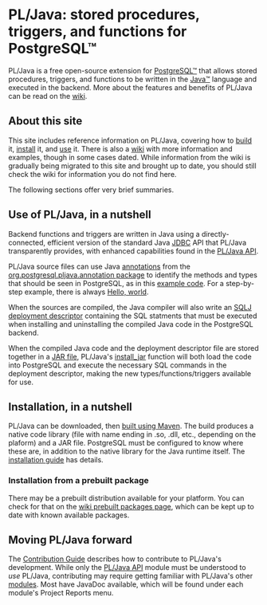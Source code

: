 # PL/Java: stored procedures, triggers, and functions for PostgreSQL™

PL/Java is a free open-source extension for [PostgreSQL™][pgsql] that allows
stored procedures, triggers, and functions to be written in the
[Java™][java] language and executed in the backend. More about the features
and benefits of PL/Java can be read on the [wiki][].

[pgsql]: http://www.postgresql.org/
[java]: https://www.oracle.com/java/
[wiki]: https://github.com/tada/pljava/wiki

## About this site

This site includes reference
information on PL/Java, covering how to [build][] it, [install][] it,
and [use][] it. There is also a [wiki][] with more information and examples,
though in some cases dated. While information from the wiki is gradually
being migrated to this site and brought up to date, you should still check
the wiki for information you do not find here.

The following sections offer very brief summaries.

[build]: build/build.html
[install]: install/install.html
[use]: use/use.html

## Use of PL/Java, in a nutshell

Backend functions and triggers are written in Java using a directly-connected,
efficient version of the standard Java [JDBC][] API that PL/Java transparently
provides, with enhanced capabilities found in the [PL/Java API][pljapi].

PL/Java source files can use Java [annotations][] from the
[org.postgresql.pljava.annotation package][oppa] to identify the methods and
types that should be seen in PostgreSQL, as in this [example code][trgann].
For a step-by-step example, there is always [Hello, world][helwo].

When the sources are compiled, the Java
compiler will also write an [SQLJ deployment descriptor][depdesc] containing
the SQL statments that must be executed when installing and uninstalling the
compiled Java code in the PostgreSQL backend.

When the compiled Java code and the deployment descriptor file are stored
together in a [JAR file][jar], PL/Java\'s [install_jar][] function will both
load the code into PostgreSQL and execute the necessary SQL commands in the
deployment descriptor, making the new types/functions/triggers available for
use.

[JDBC]: https://docs.oracle.com/javase/tutorial/jdbc/
[pljapi]: pljava-api/apidocs/index.html?org/postgresql/pljava/package-summary.html#package_description
[annotations]: https://docs.oracle.com/javase/tutorial/java/annotations/
[oppa]: pljava-api/apidocs/index.html?org/postgresql/pljava/annotation/package-summary.html#package_description
[trgann]: https://github.com/tada/pljava/blob/master/pljava-examples/src/main/java/org/postgresql/pljava/example/annotation/Triggers.java
[depdesc]: https://github.com/tada/pljava/wiki/Sql-deployment-descriptor
[jar]: https://docs.oracle.com/javase/tutorial/deployment/jar/index.html
[install_jar]: https://github.com/tada/pljava/wiki/SQL%20Functions#wiki-install_jar
[helwo]: use/hello.html

## Installation, in a nutshell

PL/Java can be downloaded, then [built using Maven][build]. The build produces
a native code library (file with name ending in .so, .dll, etc., depending on
the plaform) and a JAR file. PostgreSQL must be configured to know where these
are, in addition to the native library for the Java runtime itself. The
[installation guide][install] has details.

### Installation from a prebuilt package

There may be a prebuilt distribution available for your platform.
You can check for that on the [wiki prebuilt packages page][wpbpp],
which can be kept up to date with known available packages.

[wpbpp]: https://github.com/tada/pljava/wiki/Prebuilt-packages

## Moving PL/Java forward

The [Contribution Guide][cguide] describes how to contribute to PL/Java\'s
development. While only the [PL/Java API][pljapi] module must be understood
to _use_ PL/Java, contributing may require getting familiar with PL/Java\'s
other [modules](modules.html). Most have JavaDoc available, which will be
found under each module\'s Project Reports menu.

[cguide]: https://github.com/tada/pljava/wiki/Contribution-guide
